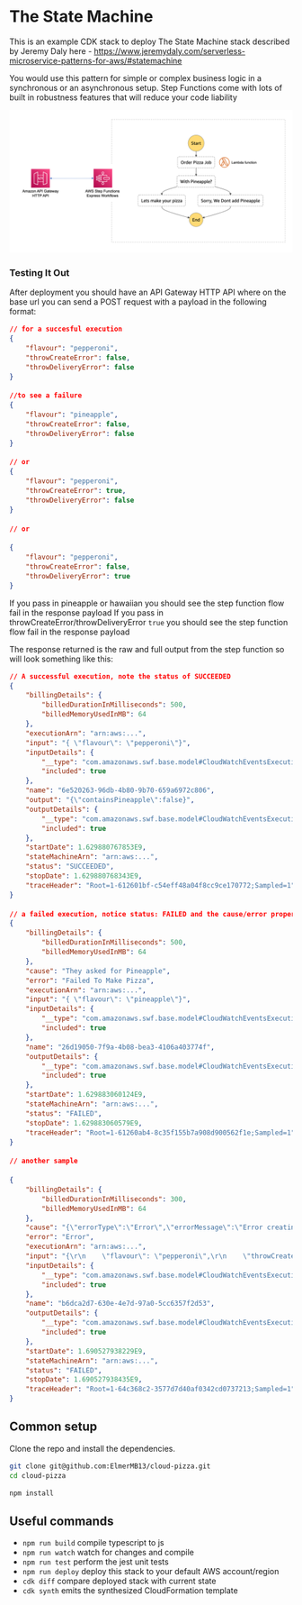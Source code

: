 # The State Machine

This is an example CDK stack to deploy The State Machine stack described by Jeremy Daly here - https://www.jeremydaly.com/serverless-microservice-patterns-for-aws/#statemachine

You would use this pattern for simple or complex business logic in a synchronous or an asynchronous setup. Step Functions come with lots of built in robustness features that will reduce your code liability 

![Architecture](img/statemachine-arch.png)

### Testing It Out

After deployment you should have an API Gateway HTTP API where on the base url you can send a POST request with a payload in the following format:

```json
// for a succesful execution
{
    "flavour": "pepperoni",
    "throwCreateError": false,
    "throwDeliveryError": false
}

//to see a failure
{
    "flavour": "pineapple",
    "throwCreateError": false,
    "throwDeliveryError": false
}

// or 
{
    "flavour": "pepperoni",
    "throwCreateError": true,
    "throwDeliveryError": false
}

// or

{
    "flavour": "pepperoni",
    "throwCreateError": false,
    "throwDeliveryError": true
}
```

If you pass in pineapple or hawaiian you should see the step function flow fail in the response payload
If you pass in throwCreateError/throwDeliveryError `true` you should see the step function flow fail in the response payload

The response returned is the raw and full output from the step function so will look something like this:

```json
// A successful execution, note the status of SUCCEEDED
{
    "billingDetails": {
        "billedDurationInMilliseconds": 500,
        "billedMemoryUsedInMB": 64
    },
    "executionArn": "arn:aws:...",
    "input": "{ \"flavour\": \"pepperoni\"}",
    "inputDetails": {
        "__type": "com.amazonaws.swf.base.model#CloudWatchEventsExecutionDataDetails",
        "included": true
    },
    "name": "6e520263-96db-4b80-9b70-659a6972c806",
    "output": "{\"containsPineapple\":false}",
    "outputDetails": {
        "__type": "com.amazonaws.swf.base.model#CloudWatchEventsExecutionDataDetails",
        "included": true
    },
    "startDate": 1.629880767853E9,
    "stateMachineArn": "arn:aws:...",
    "status": "SUCCEEDED",
    "stopDate": 1.629880768343E9,
    "traceHeader": "Root=1-612601bf-c54eff48a04f8cc9ce170772;Sampled=1"
}

// a failed execution, notice status: FAILED and the cause/error properties
{
    "billingDetails": {
        "billedDurationInMilliseconds": 500,
        "billedMemoryUsedInMB": 64
    },
    "cause": "They asked for Pineapple",
    "error": "Failed To Make Pizza",
    "executionArn": "arn:aws:...",
    "input": "{ \"flavour\": \"pineapple\"}",
    "inputDetails": {
        "__type": "com.amazonaws.swf.base.model#CloudWatchEventsExecutionDataDetails",
        "included": true
    },
    "name": "26d19050-7f9a-4b08-bea3-4106a403774f",
    "outputDetails": {
        "__type": "com.amazonaws.swf.base.model#CloudWatchEventsExecutionDataDetails",
        "included": true
    },
    "startDate": 1.629883060124E9,
    "stateMachineArn": "arn:aws:...",
    "status": "FAILED",
    "stopDate": 1.629883060579E9,
    "traceHeader": "Root=1-61260ab4-8c35f155b7a908d900562f1e;Sampled=1"
}

// another sample

{
    "billingDetails": {
        "billedDurationInMilliseconds": 300,
        "billedMemoryUsedInMB": 64
    },
    "cause": "{\"errorType\":\"Error\",\"errorMessage\":\"Error creating the pizza\",\"trace\":[\"Error: Error creating the pizza\",\"    at Runtime.handler (/var/task/createPizza.js:7:19)\",\"    at Runtime.handleOnceNonStreaming (/var/runtime/Runtime.js:74:25)\"]}",
    "error": "Error",
    "executionArn": "arn:aws:...",
    "input": "{\r\n    \"flavour\": \"pepperoni\",\r\n    \"throwCreateError\": true,\r\n    \"throwDeliveryError\": false\r\n}",
    "inputDetails": {
        "__type": "com.amazonaws.swf.base.model#CloudWatchEventsExecutionDataDetails",
        "included": true
    },
    "name": "b6dca2d7-630e-4e7d-97a0-5cc6357f2d53",
    "outputDetails": {
        "__type": "com.amazonaws.swf.base.model#CloudWatchEventsExecutionDataDetails",
        "included": true
    },
    "startDate": 1.690527938229E9,
    "stateMachineArn": "arn:aws:...",
    "status": "FAILED",
    "stopDate": 1.690527938435E9,
    "traceHeader": "Root=1-64c368c2-3577d7d40af0342cd0737213;Sampled=1"
}
```

## Common setup

Clone the repo and install the dependencies.

```bash
git clone git@github.com:ElmerMB13/cloud-pizza.git
cd cloud-pizza
```

```bash
npm install
```

## Useful commands

 * `npm run build`   compile typescript to js
 * `npm run watch`   watch for changes and compile
 * `npm run test`    perform the jest unit tests
 * `npm run deploy`      deploy this stack to your default AWS account/region
 * `cdk diff`        compare deployed stack with current state
 * `cdk synth`       emits the synthesized CloudFormation template
